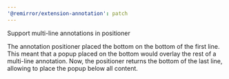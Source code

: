 ```yaml
---
'@remirror/extension-annotation': patch
---
```


Support multi-line annotations in positioner

The annotation positioner placed the bottom on the bottom of the first line. This meant that a popup placed on the bottom would overlay the rest of a multi-line annotation. Now, the positioner returns the bottom of the last line, allowing to place the popup below all content.
